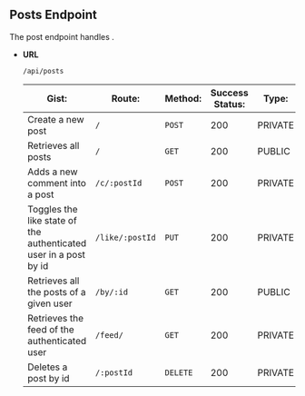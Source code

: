 ## **Posts Endpoint**

The post endpoint handles .

- **URL**

  ```
  /api/posts
  ```

  | Gist:                                                            | Route:          | Method:  | Success Status: | Type:   |
  | ---------------------------------------------------------------- | --------------- | -------- | --------------- | ------- |
  | Create a new post                                                | `/`             | `POST`   | 200             | PRIVATE |
  | Retrieves all posts                                              | `/`             | `GET`    | 200             | PUBLIC  |
  | Adds a new comment into a post                                   | `/c/:postId`    | `POST`   | 200             | PRIVATE |
  | Toggles the like state of the authenticated user in a post by id | `/like/:postId` | `PUT`    | 200             | PRIVATE |
  | Retrieves all the posts of a given user                          | `/by/:id`       | `GET`    | 200             | PUBLIC  |
  | Retrieves the feed of the authenticated user                     | `/feed/`        | `GET`    | 200             | PRIVATE |
  | Deletes a post by id                                             | `/:postId`      | `DELETE` | 200             | PRIVATE |
